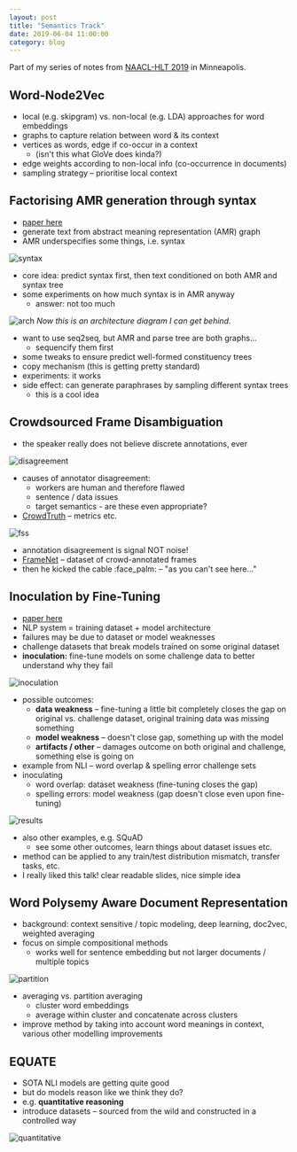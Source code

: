 ```yaml
---
layout: post
title: "Semantics Track"
date: 2019-06-04 11:00:00
category: blog
---
```


Part of my series of notes from [NAACL-HLT 2019](https://naacl2019.org/) in Minneapolis.

## Word-Node2Vec
* local (e.g. skipgram) vs. non-local (e.g. LDA) approaches for word embeddings 
* graphs to capture relation between word & its context
* vertices as words, edge if co-occur in a context
    * (isn't this what GloVe does kinda?)
* edge weights according to non-local info (co-occurrence in documents)
* sampling strategy – prioritise local context

## Factorising AMR generation through syntax
* [paper here](https://www.aclweb.org/anthology/N19-1223)
* generate text from abstract meaning representation (AMR) graph
* AMR underspecifies some things, i.e. syntax

![syntax](/assets/images/2019-naacl/syntax.jpg "syntax")

* core idea: predict syntax first, then text conditioned on both AMR and syntax tree
* some experiments on how much syntax is in AMR anyway
    * answer: not too much

![arch](/assets/images/2019-naacl/arch.jpg "arch")
*Now this is an architecture diagram I can get behind.*

* want to use seq2seq, but AMR and parse tree are both graphs...
    * sequencify them first
* some tweaks to ensure predict well-formed constituency trees
* copy mechanism (this is getting pretty standard)
* experiments: it works
* side effect: can generate paraphrases by sampling different syntax trees
    * this is a cool idea

## Crowdsourced Frame Disambiguation
* the speaker really does not believe discrete annotations, ever

![disagreement](/assets/images/2019-naacl/disagreement.jpg "disagreement")

* causes of annotator disagreement:
    * workers are human and therefore flawed
    * sentence / data issues
    * target semantics - are these even appropriate?
* [CrowdTruth](http://crowdtruth.org/) – metrics etc.

![fss](/assets/images/2019-naacl/fss.jpg "fss")

* annotation disagreement is signal NOT noise!
* [FrameNet](https://framenet.icsi.berkeley.edu/fndrupal/) – dataset of crowd-annotated frames
* then he kicked the cable :face_palm: – "as you can't see here..."

## Inoculation by Fine-Tuning
* [paper here](https://arxiv.org/abs/1904.02668)
* NLP system = training dataset + model architecture
* failures may be due to dataset or model weaknesses
* challenge datasets that break models trained on some original dataset
* **inoculation:** fine-tune models on some challenge data to better understand why they fail

![inoculation](/assets/images/2019-naacl/inoculation.jpg "inoculation")

* possible outcomes:
    * **data weakness** – fine-tuning a little bit completely closes the gap on original vs. challenge dataset, original training data was missing something
    * **model weakness** – doesn't close gap, something up with the model
    * **artifacts / other** – damages outcome on both original and challenge, something else is going on
* example from NLI – word overlap & spelling error challenge sets
* inoculating
    * word overlap: dataset weakness (fine-tuning closes the gap)
    * spelling errors: model weakness (gap doesn't close even upon fine-tuning)

![results](/assets/images/2019-naacl/results.jpg "results")

* also other examples, e.g. SQuAD
    * see some other outcomes, learn things about dataset issues etc.
* method can be applied to any train/test distribution mismatch, transfer tasks, etc.
* I really liked this talk! clear readable slides, nice simple idea

## Word Polysemy Aware Document Representation
* background: context sensitive / topic modeling, deep learning, doc2vec, weighted averaging
* focus on simple compositional methods
    * works well for sentence embedding but not larger documents / multiple topics

![partition](/assets/images/2019-naacl/partition.jpg "partition")

* averaging vs. partition averaging 
    * cluster word embeddings
    * average within cluster and concatenate across clusters
* improve method by taking into account word meanings in context, various other modelling improvements

## EQUATE
* SOTA NLI models are getting quite good
* but do models reason like we think they do?
* e.g. **quantitative reasoning**
* introduce datasets – sourced from the wild and constructed in a controlled way

![quantitative](/assets/images/2019-naacl/quantitative.jpg "quantitative")
